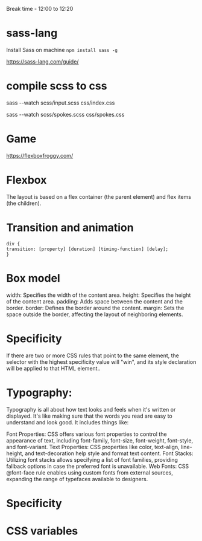 Break time - 12:00 to 12:20

# sass-lang

Install Sass on machine
`npm install sass -g`

https://sass-lang.com/guide/

# compile scss to css

sass --watch scss/input.scss css/index.css

sass --watch scss/spokes.scss css/spokes.css

# Game

https://flexboxfroggy.com/

# Flexbox

The layout is based on a flex container (the parent element) and flex items (the children).

# Transition and animation

```
div {
transition: [property] [duration] [timing-function] [delay];
}
```

# Box model

width: Specifies the width of the content area.
height: Specifies the height of the content area.
padding: Adds space between the content and the border.
border: Defines the border around the content.
margin: Sets the space outside the border, affecting the layout of neighboring elements.

# Specificity

If there are two or more CSS rules that point to the same element, the selector with the highest specificity value will "win", and its style declaration will be applied to that HTML element..

# Typography:

Typography is all about how text looks and feels when it's written or displayed. It's like making sure that the words you read are easy to understand and look good. It includes things like:

Font Properties: CSS offers various font properties to control the appearance of text, including font-family, font-size, font-weight, font-style, and font-variant.
Text Properties: CSS properties like color, text-align, line-height, and text-decoration help style and format text content.
Font Stacks: Utilizing font stacks allows specifying a list of font families, providing fallback options in case the preferred font is unavailable.
Web Fonts: CSS @font-face rule enables using custom fonts from external sources, expanding the range of typefaces available to designers.

# Specificity

# CSS variables

```

```
